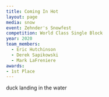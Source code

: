 ```yaml
---
title: Coming In Hot
layout: page
media: snow
event: Zehnder's Snowfest
competition: World Class Single Block
year: 2020
team_members:
  - Eric Hutchinson
  - Derek Sapikowski
  - Mark LaFreniere
awards: 
- 1st Place
---
```

duck landing in the water
